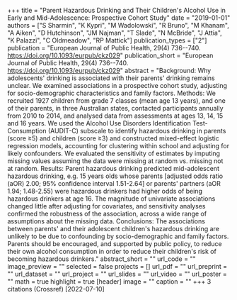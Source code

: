 +++
title = "Parent Hazardous Drinking and Their Children's Alcohol Use in Early and Mid-Adolescence: Prospective Cohort Study"
date = "2019-01-01"
authors = ["S Sharmin", "K Kypri", "M Wadolowski", "R Bruno", "M Khanam", "A Aiken", "D Hutchinson", "JM Najman", "T Slade", "N McBride", "J Attia", "K Palazzi", "C Oldmeadow", "RP Mattick"]
publication_types = ["2"]
publication = "European Journal of Public Health, 29(4) 736--740. https://doi.org/10.1093/eurpub/ckz029"
publication_short = "European Journal of Public Health, 29(4) 736--740. https://doi.org/10.1093/eurpub/ckz029"
abstract = "Background: Why adolescents' drinking is associated with their parents' drinking remains unclear. We examined associations in a prospective cohort study, adjusting for socio-demographic characteristics and family factors. Methods: We recruited 1927 children from grade 7 classes (mean age 13 years), and one of their parents, in three Australian states, contacted participants annually from 2010 to 2014, and analysed data from assessments at ages 13, 14, 15 and 16 years. We used the Alcohol Use Disorders Identification Test-Consumption (AUDIT-C) subscale to identify hazardous drinking in parents (score ≥5) and children (score ≥3) and constructed mixed-effect logistic regression models, accounting for clustering within school and adjusting for likely confounders. We evaluated the sensitivity of estimates by imputing missing values assuming the data were missing at random vs. missing not at random. Results: Parent hazardous drinking predicted mid-adolescent hazardous drinking, e.g. 15 years olds whose parents [adjusted odds ratio (aOR) 2.00; 95% confidence interval 1.51-2.64] or parents' partners (aOR 1.94; 1.48-2.55) were hazardous drinkers had higher odds of being hazardous drinkers at age 16. The magnitude of univariate associations changed little after adjusting for covariates, and sensitivity analyses confirmed the robustness of the association, across a wide range of assumptions about the missing data. Conclusions: The associations between parents' and their adolescent children's hazardous drinking are unlikely to be due to confounding by socio-demographic and family factors. Parents should be encouraged, and supported by public policy, to reduce their own alcohol consumption in order to reduce their children's risk of becoming hazardous drinkers."
abstract_short = ""
url_code = ""
image_preview = ""
selected = false
projects = []
url_pdf = ""
url_preprint = ""
url_dataset = ""
url_project = ""
url_slides = ""
url_video = ""
url_poster = ""
math = true
highlight = true
[header]
image = ""
caption = ""
+++
3 citations (Crossref) [2022-07-10]
